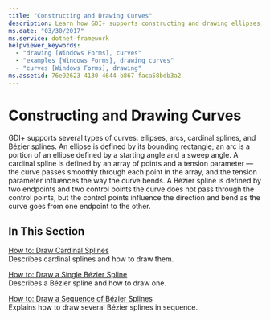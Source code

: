 ```yaml
---
title: "Constructing and Drawing Curves"
description: Learn how GDI+ supports constructing and drawing ellipses, arcs, cardinal splines, and Bézier splines.
ms.date: "03/30/2017"
ms.service: dotnet-framework
helpviewer_keywords: 
  - "drawing [Windows Forms], curves"
  - "examples [Windows Forms], drawing curves"
  - "curves [Windows Forms], drawing"
ms.assetid: 76e92623-4130-4644-b867-faca58bdb3a2
---
```

# Constructing and Drawing Curves

GDI+ supports several types of curves: ellipses, arcs, cardinal splines, and Bézier splines. An ellipse is defined by its bounding rectangle; an arc is a portion of an ellipse defined by a starting angle and a sweep angle. A cardinal spline is defined by an array of points and a tension parameter — the curve passes smoothly through each point in the array, and the tension parameter influences the way the curve bends. A Bézier spline is defined by two endpoints and two control points  the curve does not pass through the control points, but the control points influence the direction and bend as the curve goes from one endpoint to the other.

## In This Section

[How to: Draw Cardinal Splines](how-to-draw-cardinal-splines.md)\
Describes cardinal splines and how to draw them.

[How to: Draw a Single Bézier Spline](how-to-draw-a-single-bezier-spline.md)\
Describes a Bézier spline and how to draw one.

[How to: Draw a Sequence of Bézier Splines](how-to-draw-a-sequence-of-bezier-splines.md)\
Explains how to draw several Bézier splines in sequence.
